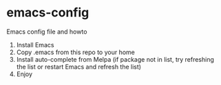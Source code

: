 # emacs-config
Emacs config file and howto

1. Install Emacs
2. Copy .emacs from this repo to your home
3. Install auto-complete from Melpa (if package not in list, try refreshing the list or restart Emacs and refresh the list)
4. Enjoy
